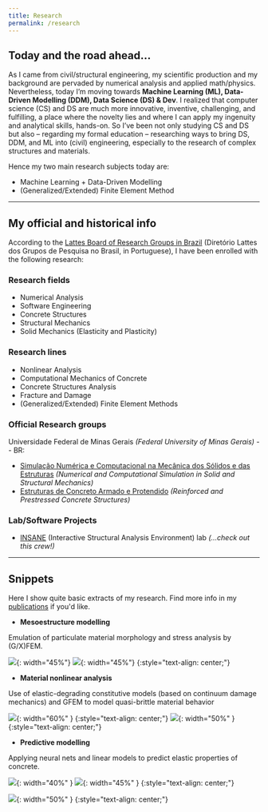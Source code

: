 ```yaml
---
title: Research
permalink: /research
---
```


## Today and the road ahead...

As I came from civil/structural engineering, my scientific production and my background are pervaded by numerical analysis and applied math/physics. Nevertheless, today I’m moving towards __Machine Learning (ML), Data-Driven Modelling (DDM), Data Science (DS) & Dev__. I realized that computer science (CS) and DS are much more innovative, inventive, challenging, and fulfilling, a place where the novelty lies and where I can apply my ingenuity and analytical skills, hands-on. So I’ve been not only studying CS and DS but also – regarding my formal education – researching ways to bring DS, DDM, and ML into (civil) engineering, especially to the research of complex structures and materials.

Hence my two main research subjects today are:

- Machine Learning + Data-Driven Modelling
- (Generalized/Extended) Finite Element Method

______________________________________________________________________________________
## My official and historical info

According to the [Lattes Board of Research Groups in Brazil](http://dgp.cnpq.br/dgp/espelhorh/0047146290) (Diretório Lattes dos Grupos de Pesquisa no Brasil, in Portuguese), I have been enrolled with the following research:

### Research fields

- Numerical Analysis
- Software Engineering
- Concrete Structures
- Structural Mechanics
- Solid Mechanics (Elasticity and Plasticity)

### Research lines

- Nonlinear Analysis
- Computational Mechanics of Concrete
- Concrete Structures Analysis
- Fracture and Damage
- (Generalized/Extended) Finite Element Methods

### Official Research groups

Universidade Federal de Minas Gerais _(Federal University of Minas Gerais)_ -- BR:

- [Simulação Numérica e Computacional na Mecânica dos Sólidos e das Estruturas](http://dgp.cnpq.br/dgp/espelhogrupo/8387689288548149) _(Numerical and Computational Simulation in Solid and Structural Mechanics)_
- [Estruturas de Concreto Armado e Protendido](http://dgp.cnpq.br/dgp/espelhogrupo/4209666505200276) _(Reinforced and Prestressed Concrete Structures)_

### Lab/Software Projects

- [INSANE](https://www.insane.dees.ufmg.br/en/home/) (Interactive Structural Analysis Environment) lab _(...check out this crew!)_

______________________________________________________________________________________
## Snippets 

Here I show quite basic extracts of my research. Find more info in my [publications]({{site.url}}/publications) if you'd like.

- __Mesoestructure modelling__

Emulation of particulate material morphology and stress analysis by (G/X)FEM.

![](/assets/images/heterog1.png){: width="45%"}
![](/assets/images/heterog2.png){: width="45%"}
{:style="text-align: center;"}


- __Material nonlinear analysis__

Use of elastic-degrading constitutive models (based on continuum damage mechanics) and GFEM to model quasi-brittle material behavior

![](/assets/images/nonlinear1.png){: width="60%" }
{:style="text-align: center;"}
![](/assets/images/nonlinear2.png){: width="50%" }
{:style="text-align: center;"}

- __Predictive modelling__

Applying neural nets and linear models to predict elastic properties of concrete.

![](/assets/images/nn1.png){: width="40%" }
![](/assets/images/nn2.png){: width="45%" }
{:style="text-align: center;"}

![](/assets/images/nn3.png){: width="50%" }
{:style="text-align: center;"}